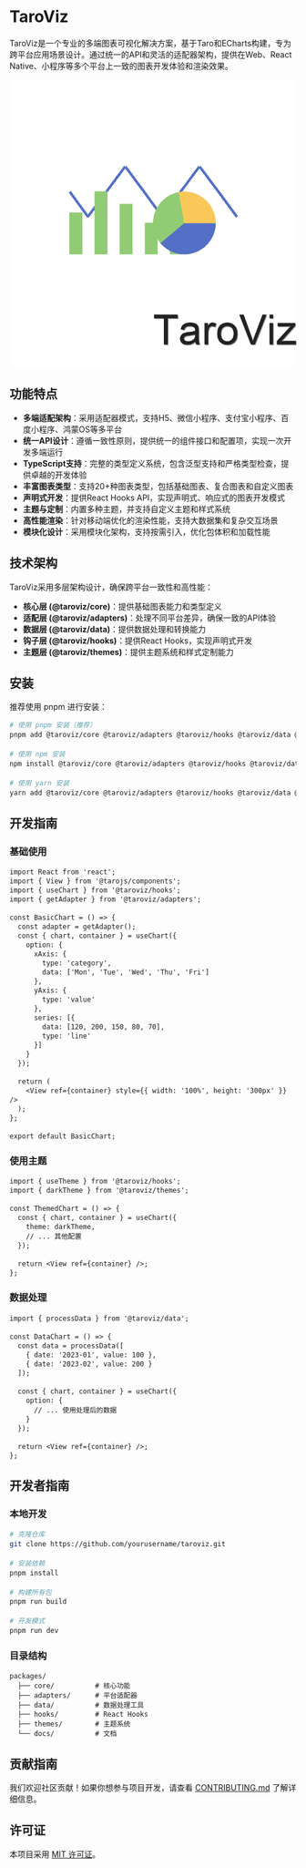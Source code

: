 # TaroViz

TaroViz是一个专业的多端图表可视化解决方案，基于Taro和ECharts构建，专为跨平台应用场景设计。通过统一的API和灵活的适配器架构，提供在Web、React Native、小程序等多个平台上一致的图表开发体验和渲染效果。

![TaroViz Logo](./logo.png)

## 功能特点

- **多端适配架构**：采用适配器模式，支持H5、微信小程序、支付宝小程序、百度小程序、鸿蒙OS等多平台
- **统一API设计**：遵循一致性原则，提供统一的组件接口和配置项，实现一次开发多端运行
- **TypeScript支持**：完整的类型定义系统，包含泛型支持和严格类型检查，提供卓越的开发体验
- **丰富图表类型**：支持20+种图表类型，包括基础图表、复合图表和自定义图表
- **声明式开发**：提供React Hooks API，实现声明式、响应式的图表开发模式
- **主题与定制**：内置多种主题，并支持自定义主题和样式系统
- **高性能渲染**：针对移动端优化的渲染性能，支持大数据集和复杂交互场景
- **模块化设计**：采用模块化架构，支持按需引入，优化包体积和加载性能

## 技术架构

TaroViz采用多层架构设计，确保跨平台一致性和高性能：

- **核心层 (@taroviz/core)**：提供基础图表能力和类型定义
- **适配层 (@taroviz/adapters)**：处理不同平台差异，确保一致的API体验
- **数据层 (@taroviz/data)**：提供数据处理和转换能力
- **钩子层 (@taroviz/hooks)**：提供React Hooks，实现声明式开发
- **主题层 (@taroviz/themes)**：提供主题系统和样式定制能力

## 安装

推荐使用 pnpm 进行安装：

```bash
# 使用 pnpm 安装（推荐）
pnpm add @taroviz/core @taroviz/adapters @taroviz/hooks @taroviz/data @taroviz/themes

# 使用 npm 安装
npm install @taroviz/core @taroviz/adapters @taroviz/hooks @taroviz/data @taroviz/themes

# 使用 yarn 安装
yarn add @taroviz/core @taroviz/adapters @taroviz/hooks @taroviz/data @taroviz/themes
```

## 开发指南

### 基础使用

```tsx
import React from 'react';
import { View } from '@tarojs/components';
import { useChart } from '@taroviz/hooks';
import { getAdapter } from '@taroviz/adapters';

const BasicChart = () => {
  const adapter = getAdapter();
  const { chart, container } = useChart({
    option: {
      xAxis: {
        type: 'category',
        data: ['Mon', 'Tue', 'Wed', 'Thu', 'Fri']
      },
      yAxis: {
        type: 'value'
      },
      series: [{
        data: [120, 200, 150, 80, 70],
        type: 'line'
      }]
    }
  });

  return (
    <View ref={container} style={{ width: '100%', height: '300px' }} />
  );
};

export default BasicChart;
```

### 使用主题

```tsx
import { useTheme } from '@taroviz/hooks';
import { darkTheme } from '@taroviz/themes';

const ThemedChart = () => {
  const { chart, container } = useChart({
    theme: darkTheme,
    // ... 其他配置
  });

  return <View ref={container} />;
};
```

### 数据处理

```tsx
import { processData } from '@taroviz/data';

const DataChart = () => {
  const data = processData([
    { date: '2023-01', value: 100 },
    { date: '2023-02', value: 200 }
  ]);

  const { chart, container } = useChart({
    option: {
      // ... 使用处理后的数据
    }
  });

  return <View ref={container} />;
};
```

## 开发者指南

### 本地开发

```bash
# 克隆仓库
git clone https://github.com/yourusername/taroviz.git

# 安装依赖
pnpm install

# 构建所有包
pnpm run build

# 开发模式
pnpm run dev
```

### 目录结构

```
packages/
  ├── core/          # 核心功能
  ├── adapters/      # 平台适配器
  ├── data/          # 数据处理工具
  ├── hooks/         # React Hooks
  ├── themes/        # 主题系统
  └── docs/          # 文档
```

## 贡献指南

我们欢迎社区贡献！如果你想参与项目开发，请查看 [CONTRIBUTING.md](./CONTRIBUTING.md) 了解详细信息。

## 许可证

本项目采用 [MIT 许可证](./LICENSE)。
